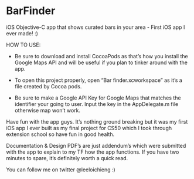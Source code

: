 # BarFinder
iOS Objective-C app that shows curated bars in your area - First iOS app I ever made! :)


HOW TO USE:
- Be sure to download and install CocoaPods as that’s how you install the Google Maps API and will be useful if you plan to tinker around with the app.

- To open this project properly, open “Bar finder.xcworkspace” as it’s a file created by Cocoa pods. 

- Be sure to make a Google API Key for Google Maps that matches the identifier your going to user. Input the key in the AppDelegate.m file otherwise map won’t work.


Have fun with the app guys. It’s nothing ground breaking but it was my first iOS app I ever built as my final project for CS50 which I took through extension school so have fun in good health.

Documentation & Design PDF’s are just addendum’s which were submitted with the app to explain to my TF how the app functions. If you have two minutes to spare, it’s definitely worth a quick read.

You can follow me on twitter @leeloichieng :) 
